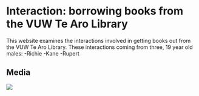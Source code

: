 # Interaction: borrowing books from the VUW Te Aro Library 

This website examines the interactions involved in getting books out from the VUW Te Aro Library. These interactions coming from three, 19 year old males:
-Richie
-Kane
-Rupert


<body>
  
 </div>
  <div id="media">
    <h2>Media</h2>
    <img src="https://interactivedesign2018.tumblr.com/image/176797207563" />
  </div>
  
  <body>
  
  
